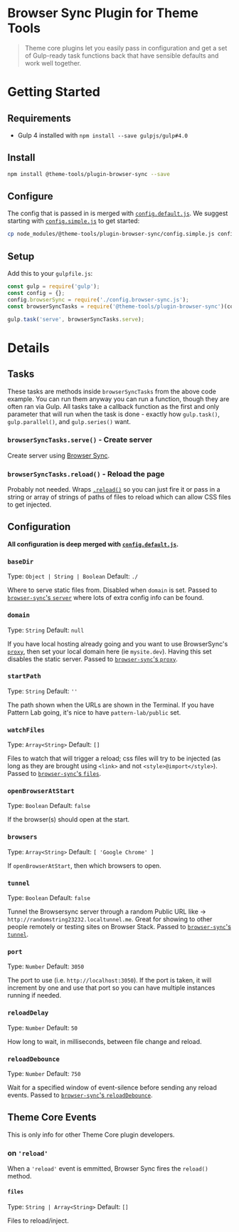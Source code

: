 # Browser Sync Plugin for Theme Tools

> Theme core plugins let you easily pass in configuration and get a set of Gulp-ready task functions back that have sensible defaults and work well together.

# Getting Started

## Requirements

- Gulp 4 installed with `npm install --save gulpjs/gulp#4.0`

## Install

```bash
npm install @theme-tools/plugin-browser-sync --save
```

## Configure

The config that is passed in is merged with [`config.default.js`](config.default.js). We suggest starting with [`config.simple.js`](config.simple.js) to get started:

```bash
cp node_modules/@theme-tools/plugin-browser-sync/config.simple.js config.browser-sync.js
```

## Setup

Add this to your `gulpfile.js`:

```js
const gulp = require('gulp');
const config = {};
config.browserSync = require('./config.browser-sync.js');
const browserSyncTasks = require('@theme-tools/plugin-browser-sync')(config.browserSync);

gulp.task('serve', browserSyncTasks.serve);
```

# Details

## Tasks

These tasks are methods inside `browserSyncTasks` from the above code example. You can run them anyway you can run a function, though they are often ran via Gulp. All tasks take a callback function as the first and only parameter that will run when the task is done - exactly how `gulp.task()`, `gulp.parallel()`, and `gulp.series()` want.

### `browserSyncTasks.serve()` - Create server

Create server using [Browser Sync](https://www.browsersync.io/).

### `browserSyncTasks.reload()` - Reload the page

Probably not needed. Wraps [`.reload()`](https://www.browsersync.io/docs/api#api-reload) so you can just fire it or pass in a string or array of strings of paths of files to reload which can allow CSS files to get injected.

## Configuration

**All configuration is deep merged with [`config.default.js`](config.default.js).**

### `baseDir`

Type: `Object | String | Boolean` Default: `./`

Where to serve static files from. Disabled when `domain` is set. Passed to [`browser-sync`'s `server`](https://browsersync.io/docs/options#option-server) where lots of extra config info can be found.

### `domain`

Type: `String` Default: `null`

If you have local hosting already going and you want to use BrowserSync's [`proxy`](https://browsersync.io/docs/options#option-proxy), then set your local domain here (ie `mysite.dev`). Having this set disables the static server. Passed to [`browser-sync`'s `proxy`](https://browsersync.io/docs/options#option-proxy).

### `startPath`

Type: `String` Default: `''`

The path shown when the URLs are shown in the Terminal. If you have Pattern Lab going, it's nice to have `pattern-lab/public` set.

### `watchFiles`

Type: `Array<String>` Default: `[]`

Files to watch that will trigger a reload; css files will try to be injected (as long as they are brought using `<link>` and not `<style>@import</style>`). Passed to [`browser-sync`'s `files`](https://browsersync.io/docs/options#option-files).

### `openBrowserAtStart`

Type: `Boolean` Default: `false`

If the browser(s) should open at the start.

### `browsers`

Type: `Array<String>` Default: `[ 'Google Chrome' ]`

If `openBrowserAtStart`, then which browsers to open.

### `tunnel`

Type: `Boolean` Default: `false`

Tunnel the Browsersync server through a random Public URL like -> `http://randomstring23232.localtunnel.me`. Great for showing to other people remotely or testing sites on Browser Stack. Passed to [`browser-sync`'s `tunnel`](https://browsersync.io/docs/options#option-tunnel).

### `port`

Type: `Number` Default: `3050`

The port to use (i.e. `http://localhost:3050`). If the port is taken, it will increment by one and use that port so you can have multiple instances running if needed.

### `reloadDelay`

Type: `Number` Default: `50`

How long to wait, in milliseconds, between file change and reload.

### `reloadDebounce`

Type: `Number` Default: `750`

Wait for a specified window of event-silence before sending any reload events. Passed to [`browser-sync`'s `reloadDebounce`](https://browsersync.io/docs/options#option-reloadDebounce).

## Theme Core Events

This is only info for other Theme Core plugin developers.

### on `'reload'`

When a `'reload'` event is emmitted, Browser Sync fires the `reload()` method.

#### `files`

Type: `String | Array<String>` Default: `[]`

Files to reload/inject.
